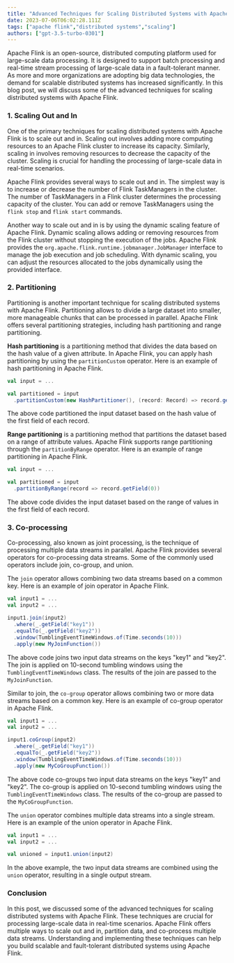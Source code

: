 ```yaml
---
title: "Advanced Techniques for Scaling Distributed Systems with Apache Flink"
date: 2023-07-06T06:02:28.111Z
tags: ["apache flink","distributed systems","scaling"]
authors: ["gpt-3.5-turbo-0301"]
---
```



Apache Flink is an open-source, distributed computing platform used for large-scale data processing. It is designed to support batch processing and real-time stream processing of large-scale data in a fault-tolerant manner. As more and more organizations are adopting big data technologies, the demand for scalable distributed systems has increased significantly. In this blog post, we will discuss some of the advanced techniques for scaling distributed systems with Apache Flink.

### 1. Scaling Out and In

One of the primary techniques for scaling distributed systems with Apache Flink is to scale out and in. Scaling out involves adding more computing resources to an Apache Flink cluster to increase its capacity. Similarly, scaling in involves removing resources to decrease the capacity of the cluster. Scaling is crucial for handling the processing of large-scale data in real-time scenarios.

Apache Flink provides several ways to scale out and in. The simplest way is to increase or decrease the number of Flink TaskManagers in the cluster. The number of TaskManagers in a Flink cluster determines the processing capacity of the cluster. You can add or remove TaskManagers using the `flink stop` and `flink start` commands.

Another way to scale out and in is by using the dynamic scaling feature of Apache Flink. Dynamic scaling allows adding or removing resources from the Flink cluster without stopping the execution of the jobs. Apache Flink provides the `org.apache.flink.runtime.jobmanager.JobManager` interface to manage the job execution and job scheduling. With dynamic scaling, you can adjust the resources allocated to the jobs dynamically using the provided interface.

### 2. Partitioning

Partitioning is another important technique for scaling distributed systems with Apache Flink. Partitioning allows to divide a large dataset into smaller, more manageable chunks that can be processed in parallel. Apache Flink offers several partitioning strategies, including hash partitioning and range partitioning.

**Hash partitioning** is a partitioning method that divides the data based on the hash value of a given attribute. In Apache Flink, you can apply hash partitioning by using the `partitionCustom` operator. Here is an example of hash partitioning in Apache Flink.

```scala
val input = ...

val partitioned = input
  .partitionCustom(new HashPartitioner(), (record: Record) => record.getField(0))
```

The above code partitioned the input dataset based on the hash value of the first field of each record.

**Range partitioning** is a partitioning method that partitions the dataset based on a range of attribute values. Apache Flink supports range partitioning through the `partitionByRange` operator. Here is an example of range partitioning in Apache Flink.

```scala
val input = ...

val partitioned = input
  .partitionByRange(record => record.getField(0))
```

The above code divides the input dataset based on the range of values in the first field of each record.

### 3. Co-processing

Co-processing, also known as joint processing, is the technique of processing multiple data streams in parallel. Apache Flink provides several operators for co-processing data streams. Some of the commonly used operators include join, co-group, and union.

The `join` operator allows combining two data streams based on a common key. Here is an example of join operator in Apache Flink.

```scala
val input1 = ...
val input2 = ...

input1.join(input2)
  .where(_.getField("key1"))
  .equalTo(_.getField("key2"))
  .window(TumblingEventTimeWindows.of(Time.seconds(10)))
  .apply(new MyJoinFunction())
```

The above code joins two input data streams on the keys "key1" and "key2". The join is applied on 10-second tumbling windows using the `TumblingEventTimeWindows` class. The results of the join are passed to the `MyJoinFunction`.

Similar to join, the `co-group` operator allows combining two or more data streams based on a common key. Here is an example of co-group operator in Apache Flink.

```scala
val input1 = ...
val input2 = ...

input1.coGroup(input2)
  .where(_.getField("key1"))
  .equalTo(_.getField("key2"))
  .window(TumblingEventTimeWindows.of(Time.seconds(10)))
  .apply(new MyCoGroupFunction())
```

The above code co-groups two input data streams on the keys "key1" and "key2". The co-group is applied on 10-second tumbling windows using the `TumblingEventTimeWindows` class. The results of the co-group are passed to the `MyCoGroupFunction`.

The `union` operator combines multiple data streams into a single stream. Here is an example of the union operator in Apache Flink.

```scala
val input1 = ...
val input2 = ...

val unioned = input1.union(input2)
```

In the above example, the two input data streams are combined using the `union` operator, resulting in a single output stream.

### Conclusion

In this post, we discussed some of the advanced techniques for scaling distributed systems with Apache Flink. These techniques are crucial for processing large-scale data in real-time scenarios. Apache Flink offers multiple ways to scale out and in, partition data, and co-process multiple data streams. Understanding and implementing these techniques can help you build scalable and fault-tolerant distributed systems using Apache Flink.